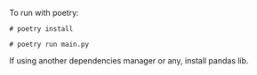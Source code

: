 To run with poetry: 

`# poetry install`

`# poetry run main.py`

If using another dependencies manager or any, install pandas lib.
